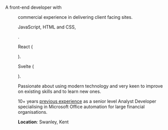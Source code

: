 <script>
  import Basics from '@lib/basics.svelte'
  import DD from '@lib/date-distance.svelte'
</script>

<article class='all-prose'>

A front-end developer with <DD date="2018-03-14" /> commercial
experience in delivering client facing sites.

JavaScript, HTML and CSS, <DD date="2016-06-15" />.

React (<DD date="2017-05-20" />).

Svelte (<DD date="2021-04-06" />).

Passionate about using modern technology and very keen to improve on
existing skills and to learn new ones.

10+ years [previous experience](./non-webdev-exp) as a senior level
Analyst Developer specialising in Microsoft Office automation for
large financial organisations.

**Location**: Swanley, Kent

</article>
